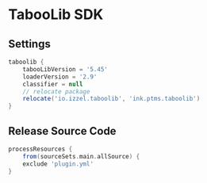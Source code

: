 # TabooLib SDK

## Settings
```groovy
taboolib {
    tabooLibVersion = '5.45'
    loaderVersion = '2.9'
    classifier = null
    // relocate package
    relocate('io.izzel.taboolib', 'ink.ptms.taboolib')
}
```

## Release Source Code
````groovy
processResources {
    from(sourceSets.main.allSource) {
    exclude 'plugin.yml'
}
````